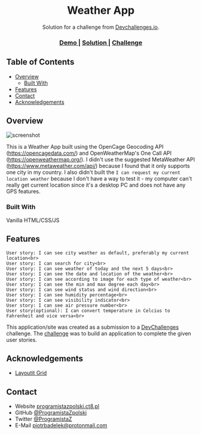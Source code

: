 <!-- Please update value in the {}  -->

<h1 align="center">Weather App</h1>

<div align="center">
   Solution for a challenge from  <a href="http://devchallenges.io" target="_blank">Devchallenges.io</a>.
</div>

<div align="center">
  <h3>
    <a href="https://programistazpolski.ct8.pl/devchallenge/weather-app/">
      Demo
    </a>
    <span> | </span>
    <a href="https://{your-url-to-the-solution}">
      Solution
    </a>
    <span> | </span>
    <a href="https://devchallenges.io/challenges/mM1UIenRhK808W8qmLWv">
      Challenge
    </a>
  </h3>
</div>

<!-- TABLE OF CONTENTS -->

## Table of Contents

- [Overview](#overview)
  - [Built With](#built-with)
- [Features](#features)
- [Contact](#contact)
- [Acknowledgements](#acknowledgements)

<!-- OVERVIEW -->

## Overview

![screenshot](https://user-images.githubusercontent.com/16707738/92399059-5716eb00-f132-11ea-8b14-bcacdc8ec97b.png)

This is a Weather App built using the OpenCage Geocoding API (https://opencagedata.com/) and OpenWeatherMap's One Call API (https://openweathermap.org/).
I didn't use the suggested MetaWeather API (https://www.metaweather.com/api/) because I found that it only supports one city in my country.
I also didn't built the ``I can request my current location weather`` because I don't have a way to test it - my computer can't really get current location since it's a desktop PC and does not have any GPS features. 


### Built With

<!-- This section should list any major frameworks that you built your project using. Here are a few examples.-->

Vanilla HTML/CSS/JS

## Features

<!-- List the features of your application or follow the template. Don't share the figma file here :) -->


    User story: I can see city weather as default, preferably my current location<br>
    User story: I can search for city<br>
    User story: I can see weather of today and the next 5 days<br>
    User story: I can see the date and location of the weather<br>
    User story: I can see according to image for each type of weather<br>
    User story: I can see the min and max degree each day<br>
    User story: I can see wind status and wind direction<br>
    User story: I can see humidity percentage<br>
    User story: I can see visibility indicator<br>
    User story: I can see air pressure number<br>
    User story(optional): I can convert temperature in Celcius to Fahrenheit and vice versa<br>

This application/site was created as a submission to a [DevChallenges](https://devchallenges.io/challenges) challenge. The [challenge](https://devchallenges.io/challenges/mM1UIenRhK808W8qmLWv) was to build an application to complete the given user stories.


## Acknowledgements

<!-- This section should list any articles or add-ons/plugins that helps you to complete the project. This is optional but it will help you in the future. For example: -->

- [Layoutit Grid](https://grid.layoutit.com/)

## Contact

- Website [programistazpolski.ct8.pl](https://programistazpolski.ct8.pl/)
- GitHub [@ProgramistaZpolski](https://github.com/ProgramistaZpolski)
- Twitter [@ProgramistaZ](https://twitter.com/ProgramistaZ)
- E-Mail [piotrbadelek@protonmail.com](mailto:piotrbadelek@protonmail.com)
